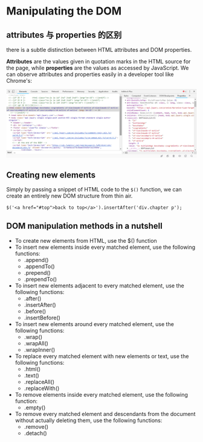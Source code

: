 # Manipulating the DOM #



## attributes 与 properties 的区别 ##

there is a subtle distinction between HTML
attributes and DOM properties.

**Attributes** are the values given in quotation marks in the HTML source for the page, while **properties** are the values as accessed by JavaScript. We can observe attributes and properties easily in a developer tool like Chrome's:

![](image/01.png)

## Creating new elements ##

Simply by passing a snippet of HTML code to the `$()` function, we can create an entirely new DOM structure from thin air.

	$('<a href="#top">back to top</a>').insertAfter('div.chapter p');


## DOM manipulation methods in a nutshell ##

- To create new elements from HTML, use the $() function
- To insert new elements inside every matched element, use the following functions:
	- .append()
	- .appendTo()
	- .prepend()
	- .prependTo()
- To insert new elements adjacent to every matched element, use the following functions:
	- .after()
	- .insertAfter()
	- .before()
	- .insertBefore()
- To insert new elements around every matched element, use the following functions:
	- .wrap()
	- .wrapAll()
	- .wrapInner()
- To replace every matched element with new elements or text, use the following functions:
	- .html()
	- .text()
	- .replaceAll()
	- .replaceWith()
- To remove elements inside every matched element, use the following function:
	- .empty()
- To remove every matched element and descendants from the document without actually deleting them, use the following functions:
	- .remove()
	- .detach()
